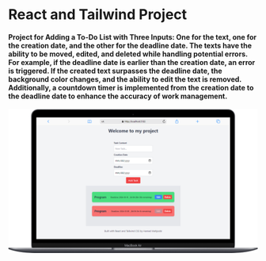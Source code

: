 # React and Tailwind Project

#### Project for Adding a To-Do List with Three Inputs: One for the text, one for the creation date, and the other for the deadline date. The texts have the ability to be moved, edited, and deleted while handling potential errors. For example, if the deadline date is earlier than the creation date, an error is triggered. If the created text surpasses the deadline date, the background color changes, and the ability to edit the text is removed. Additionally, a countdown timer is implemented from the creation date to the deadline date to enhance the accuracy of work management.


![project](./src/assets/project.png)
